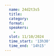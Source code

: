 ```yaml
---
  name: 24d2t3s5
  title: 
  category: 
  format: 
  speakers: 
    - 
  slot: 11/10/2024
  time_start: '13h30'
  time_end: '14h15'
---
```

